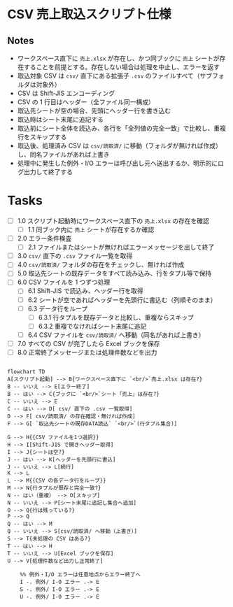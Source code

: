 # CSV 売上取込スクリプト仕様

## Notes

- ワークスペース直下に `売上.xlsx` が存在し、かつ同ブックに `売上` シートが存在することを前提とする。存在しない場合は処理を中止し、エラーを返す
- 取込対象 CSV は `csv/` 直下にある拡張子 `.csv` のファイルすべて（サブフォルダは対象外）
- CSV は Shift-JIS エンコーディング
- CSV の 1 行目はヘッダー（全ファイル同一構成）
- 取込先シートが空の場合、先頭にヘッダー行を書き込む
- 取込時はシート末尾に追記する
- 取込前にシート全体を読込み、各行を「全列値の完全一致」で比較し、重複行をスキップする
- 取込後、処理済み CSV は `csv/読取済/` に移動（フォルダが無ければ作成）し、同名ファイルがあれば上書き
- 処理中に発生した例外・I/O エラーは呼び出し元へ送出するか、明示的にログ出力して終了する

# Tasks

- [ ] 1.0 スクリプト起動時にワークスペース直下の `売上.xlsx` の存在を確認
  - [ ] 1.1 同ブック内に `売上` シートが存在するか確認
- [ ] 2.0 エラー条件検査
  - [ ] 2.1 ファイルまたはシートが無ければエラーメッセージを出して終了
- [ ] 3.0 `csv/` 直下の `.csv` ファイル一覧を取得
- [ ] 4.0 `csv/読取済/` フォルダの存在をチェックし、無ければ作成
- [ ] 5.0 取込先シートの既存データをすべて読み込み、行をタプル等で保持
- [ ] 6.0 CSV ファイルを 1 つずつ処理
  - [ ] 6.1 Shift-JIS で読込み、ヘッダー行を取得
  - [ ] 6.2 シートが空であればヘッダーを先頭行に書込む（列順そのまま）
  - [ ] 6.3 データ行をループ
    - [ ] 6.3.1 行タプルを既存データと比較し、重複ならスキップ
    - [ ] 6.3.2 重複でなければシート末尾に追記
  - [ ] 6.4 CSV ファイルを `csv/読取済/` へ移動（同名があれば上書き）
- [ ] 7.0 すべての CSV が完了したら Excel ブックを保存
- [ ] 8.0 正常終了メッセージまたは処理件数などを出力

```mermaid

flowchart TD
A[スクリプト起動] --> B{ワークスペース直下に `<br/>`売上.xlsx は存在?}
B -- いいえ --> E[エラー終了]
B -- はい --> C{ブックに `<br/>`シート「売上」は存在?}
C -- いいえ --> E
C -- はい --> D[ csv/ 直下の .csv 一覧取得]
D --> F[ csv/読取済/ の存在確認・無ければ作成]
F --> G[ `取込先シートの既存DATA読込` `<br/>`(行タプル集合)]

G --> H{{CSV ファイルを1つ選択}}
H --> I[Shift-JIS で開きヘッダー取得]
I --> J{シートは空?}
J -- はい --> K[ヘッダーを先頭行に書込]
J -- いいえ --> L[続行]
K --> L
L --> M{{CSV の各データ行をループ}}
M --> N{行タプルが既存と完全一致?}
N -- はい（重複） --> O[スキップ]
N -- いいえ --> P[シート末尾に追記し集合へ追加]
O --> Q{行は残っている?}
P --> Q
Q -- はい --> M
Q -- いいえ --> S[csv/読取済/ へ移動（上書き）]
S --> T{未処理の CSV はある?}
T -- はい --> H
T -- いいえ --> U[Excel ブックを保存]
U --> V[処理件数など出力し正常終了]

    %% 例外・I/O エラーは任意地点からエラー終了へ
    I -. 例外/ I-O エラー .-> E
    S -. 例外/ I-O エラー .-> E
    U -. 例外/ I-O エラー .-> E

```
